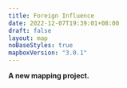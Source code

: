 ```yaml
---
title: Foreign Influence
date: 2022-12-07T19:39:01+08:00
draft: false
layout: map
noBaseStyles: true
mapboxVersion: "3.0.1"
---
```


**A new mapping project.**